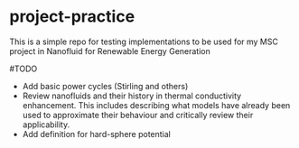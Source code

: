 # project-practice

This is a simple repo for testing implementations to be used for my MSC project in Nanofluid for Renewable Energy Generation

#TODO
-   Add basic power cycles (Stirling and others)
-   Review nanofluids and their history in thermal conductivity enhancement. This includes describing what models have already been used to approximate their behaviour and critically review their applicability.
-   Add definition for hard-sphere potential
